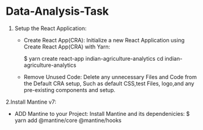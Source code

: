 # Data-Analysis-Task
1. Setup the React Application:
   * Create React App(CRA):
     Initialize a new React Application using Create React App(CRA) with Yarn:

     $ yarn create react-app indian-agriculture-analytics
     cd indian-agriculture-analytics

    * Remove Unused Code:
    	Delete any unnecessary Files and Code from the Default CRA setup, Such as default CSS,test Files,
        logo,and any pre-existing components and setup.


2.Install Mantine v7:
  * ADD Mantine to your Project:
    Install Mantine and its dependenicies:
    $ yarn add @mantine/core @mantine/hooks
